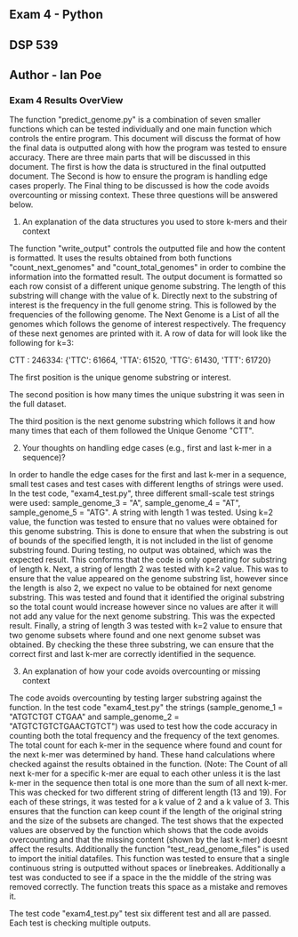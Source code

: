 ## Exam 4 - Python
## DSP 539
## Author - Ian Poe


### Exam 4 Results OverView

The function "predict_genome.py" is a combination of seven smaller functions which can be tested individually and one main function which controls the entire program. This document will discuss the format of how the final data is outputted along with how the program was tested to ensure accuracy. There are three main parts that will be discussed in this document. The first is how the data is structured in the final outputted document. The Second is how to ensure the program is handling edge cases properly. The Final thing to be discussed is how the code avoids overcounting or missing context. These three questions will be answered below. 

1. An explanation of the data structures you used to store k-mers and their context

The function "write_output" controls the outputted file and how the content is formatted. It uses the results obtained from both functions "count_next_genomes" and "count_total_genomes" in order to combine the information into the formatted result. The output document is formatted so each row consist of a different unique genome substring. The length of this substring will change with the value of k. Directly next to the substring of interest is the frequency in the full genome string. This is followed by the frequencies of the following genome. The Next Genome is a List of all the genomes which follows the genome of interest respectively. The frequency of these next genomes are printed with it. A row of data for will look like the following for k=3: 

CTT : 246334: {'TTC': 61664, 'TTA': 61520, 'TTG': 61430, 'TTT': 61720}

The first position is the unique genome substring or interest. 

The second position is how many times the unique substring it was seen in the full dataset.

The third position is the next genome substring which follows it and how many times that each of them followed the Unique Genome "CTT".


2. Your thoughts on handling edge cases (e.g., first and last k-mer in a sequence)?

In order to handle the edge cases for the first and last k-mer in a sequence, small test cases and test cases with different lengths of strings were used. In the test code, "exam4_test.py", three different small-scale test strings were used: sample_genome_3 = "A", sample_genome_4 = "AT", sample_genome_5 = "ATG". A string with length 1 was tested. Using k=2 value, the function was tested to ensure that no values were obtained for this genome substring. This is done to ensure that when the substring is out of bounds of the specified length, it is not included in the list of genome substring found. During testing, no output was obtained, which was the expected result. This conforms that the code is only operating for substring of length k. Next, a string of length 2 was tested with k=2 value. This was to ensure that the value appeared on the genome substring list, however since the length is also 2, we expect no value to be obtained for next genome substring. This was tested and found that it identified the original substring so the total count would increase however since no values are after it will not add any value for the next genome substring. This was the expected result. Finally, a string of length 3 was tested with k=2 value to ensure that two genome subsets where found and one next genome subset was obtained. By checking the these three substring, we can ensure that the correct first and last k-mer are correctly identified in the sequence. 

3. An explanation of how your code avoids overcounting or missing context

The code avoids overcounting by testing larger substring against the function. In the test code "exam4_test.py" the strings (sample_genome_1 = "ATGTCTGT CTGAA" and sample_genome_2 = "ATGTCTGTCTGAACTGTCT") was used to test how the code accuracy in counting both the total frequency and the frequency of the text genomes. The total count for each k-mer in the sequence where found and count for the next k-mer was determined by hand. These hand calculations where checked against the results obtained in the function. (Note: The Count of all next k-mer for a specific k-mer are equal to each other unless it is the last k-mer in the sequence then total is one more than the sum of all next k-mer. This was checked for two different string of different length (13 and 19). For each of these strings, it was tested for a k value of 2 and a k value of 3. This ensures that the function can keep count if the length of the original string and the size of the subsets are changed. The test shows that the expected values are observed by the function which shows that the code avoids overcounting and that the missing content (shown by the last k-mer) doesnt affect the results. Additionally the function "test_read_genome_files" is used to import the initial datafiles. This function was tested to ensure that a single continuous string is outputted without spaces or linebreakes. Additionally a test was conducted to see if a space in the the middle of the string was removed correctly. The function treats this space as a mistake and removes it. 

The test code "exam4_test.py"  test six different test and all are passed. Each test is checking multiple outputs.